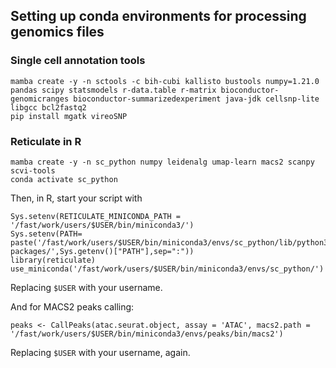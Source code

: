 ## Setting up conda environments for processing genomics files

### Single cell annotation tools

```
mamba create -y -n sctools -c bih-cubi kallisto bustools numpy=1.21.0 pandas scipy statsmodels r-data.table r-matrix bioconductor-genomicranges bioconductor-summarizedexperiment java-jdk cellsnp-lite libgcc bcl2fastq2
pip install mgatk vireoSNP
```

### Reticulate in R
```
mamba create -y -n sc_python numpy leidenalg umap-learn macs2 scanpy scvi-tools
conda activate sc_python
```

Then, in R, start your script with
```
Sys.setenv(RETICULATE_MINICONDA_PATH = '/fast/work/users/$USER/bin/miniconda3/')
Sys.setenv(PATH= paste('/fast/work/users/$USER/bin/miniconda3/envs/sc_python/lib/python3.11/site-packages/',Sys.getenv()["PATH"],sep=":"))
library(reticulate)
use_miniconda('/fast/work/users/$USER/bin/miniconda3/envs/sc_python/')
```
Replacing ```$USER``` with your username.

And for MACS2 peaks calling:
```
peaks <- CallPeaks(atac.seurat.object, assay = 'ATAC', macs2.path = '/fast/work/users/$USER/bin/miniconda3/envs/peaks/bin/macs2')
````
Replacing ```$USER``` with your username, again.
